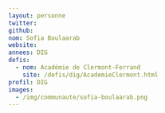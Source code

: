 ```yaml
---
layout: personne
twitter: 
github: 
nom: Sofia Boulaarab
website: 
annees: DIG
defis: 
  - nom: Académie de Clermont-Ferrand
    site: /defis/dig/AcademieClermont.html
profil: DIG
images:
  - /img/communaute/sofia-boulaarab.png
---
```


